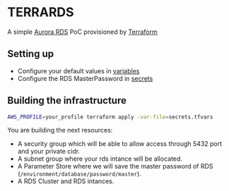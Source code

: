 # TERRARDS

A simple [Aurora RDS](https://aws.amazon.com/rds/aurora/?nc1=h_ls) PoC provisioned by [Terraform](https://www.terraform.io/intro/index.html)

## Setting up 
- Configure your default values in [variables](variables.tf)
- Configure the RDS MasterPassword in [secrets](secrets.tfvars)

## Building the infrastructure

```sh
AWS_PROFILE=your_profile terraform apply -var-file=secrets.tfvars
```

You are building the next resources:
- A security group which will be able to allow access through 5432 port and your private cidr.
- A subnet group where your rds intance will be allocated.
- A Parameter Store where we will save the master password of RDS (`/environment/database/password/master`).
- A RDS Cluster and RDS intances.
